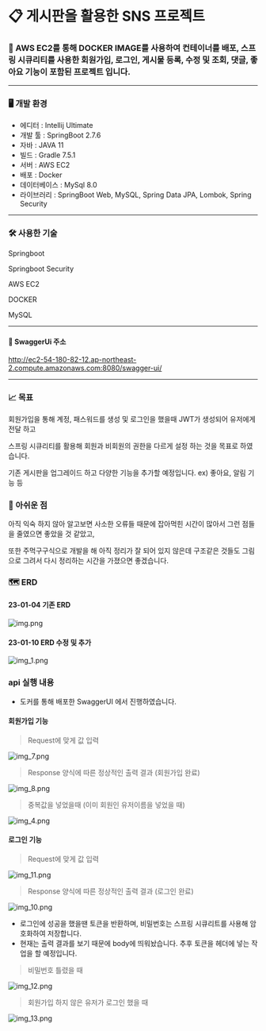 # 📋 게시판을 활용한 SNS 프로젝트

### 📌 AWS EC2를 통해 DOCKER IMAGE를 사용하여 컨테이너를 배포, 스프링 시큐리티를 사용한 회원가입, 로그인, 게시물 등록, 수정 및 조회, 댓글, 좋아요 기능이 포함된 프로젝트 입니다.

---

### 🖥️ 개발 환경

- 에디터 : Intellij Ultimate
- 개발 툴 : SpringBoot 2.7.6
- 자바 : JAVA 11
- 빌드 : Gradle 7.5.1
- 서버 : AWS EC2
- 배포 : Docker
- 데이터베이스 : MySql 8.0
- 라이브러리 : SpringBoot Web, MySQL, Spring Data JPA, Lombok, Spring Security

---

### 🛠️ 사용한 기술

Springboot

Springboot Security

AWS EC2

DOCKER

MySQL

---

#### 🚩 SwaggerUi 주소

http://ec2-54-180-82-12.ap-northeast-2.compute.amazonaws.com:8080/swagger-ui/

---

### 📈 목표

회원가입을 통해 계정, 패스워드를 생성 및 로그인을 했을때 JWT가 생성되어 유저에게 전달 하고

스프링 시큐리티를 활용해 회원과 비회원의 권한을 다르게 설정 하는 것을 목표로 하였습니다.

기존 게시판을 업그레이드 하고 다양한 기능을 추가할 예정입니다.
ex) 좋아요, 알림 기능 등

### 🙏 아쉬운 점

아직 익숙 하지 않아 알고보면 사소한 오류들 때문에 잡아먹힌 시간이 많아서 그런 점들을 줄였으면 좋았을 것 같았고,

또한 주먹구구식으로 개발을 해 아직 정리가 잘 되어 있지 않은데 구조같은 것들도 그림으로 그려서 다시 정리하는 시간을 가졌으면 좋겠습니다.

### 🗺️ ERD

#### 23-01-04 기존 ERD

![img.png](img.png) 

#### 23-01-10 ERD 수정 및 추가

![img_1.png](img_1.png)


### api 실행 내용

- 도커를 통해 배포한 SwaggerUI 에서 진행하였습니다.

#### 회원가입 기능

> Request에 맞게 값 입력

![img_7.png](img_7.png)

> Response 양식에 따른 정상적인 출력 결과 (회원가입 완료)

![img_8.png](img_8.png)

> 중복값을 넣었을때 (이미 회원인 유저이름을 넣었을 때)

![img_4.png](img_4.png)

#### 로그인 기능

> Request에 맞게 값 입력

![img_11.png](img_11.png)

> Response 양식에 따른 정상적인 출력 결과 (로그인 완료)

![img_10.png](img_10.png)

- 로그인에 성공을 했을땐 토큰을 반환하며, 비밀번호는 스프링 시큐리트를 사용해 암호화하여 저장합니다.
- 현재는 출력 결과를 보기 때문에 body에 띄워놨습니다. 추후 토큰을 헤더에 넣는 작업을 할 예정입니다.

> 비밀번호 틀렸을 때

![img_12.png](img_12.png)

> 회원가입 하지 않은 유저가 로그인 했을 때

![img_13.png](img_13.png)